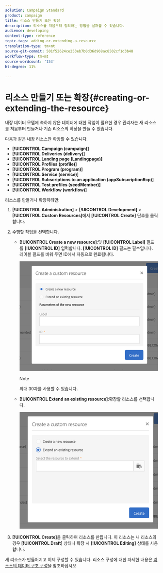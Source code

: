 ```yaml
---
solution: Campaign Standard
product: campaign
title: 리소스 만들기 또는 확장
description: 리소스를 처음부터 정의하는 방법을 살펴볼 수 있습니다.
audience: developing
content-type: reference
topic-tags: adding-or-extending-a-resource
translation-type: tm+mt
source-git-commit: 501f52624ce253eb7b0d36d908ac8502cf1d3b48
workflow-type: tm+mt
source-wordcount: '153'
ht-degree: 11%

---
```



# 리소스 만들기 또는 확장{#creating-or-extending-the-resource}

내장 데이터 모델에 속하지 않은 데이터에 대한 작업이 필요한 경우 관리자는 새 리소스를 처음부터 만들거나 기존 리소스의 확장을 만들 수 있습니다.

다음과 같은 내장 리소스만 확장할 수 있습니다.

* **[!UICONTROL Campaign (campaign)]**
* **[!UICONTROL Deliveries (delivery)]**
* **[!UICONTROL Landing page (Landingpage)]**
* **[!UICONTROL Profiles (profile)]**
* **[!UICONTROL Program (program)]**
* **[!UICONTROL Service (service)]**
* **[!UICONTROL Subscriptions to an application (appSubscriptionRcp)]**
* **[!UICONTROL Test profiles (seedMember)]**
* **[!UICONTROL Workflow (workflow)]**

리소스를 만들거나 확장하려면:

1. **[!UICONTROL Administration]** > **[!UICONTROL Development]** > **[!UICONTROL Custom Resources]**&#x200B;에서 **[!UICONTROL Create]** 단추를 클릭합니다.
1. 수행할 작업을 선택합니다.

   * **[!UICONTROL Create a new resource]**:및  **[!UICONTROL Label]** 필드를  **[!UICONTROL ID]** 입력합니다. **[!UICONTROL ID]** 필드는 필수입니다. 레이블 필드를 비워 두면 ID에서 자동으로 완료됩니다.

      ![](assets/schema_extension_2.png)

      >[!NOTE]
      >
      >최대 30자를 사용할 수 있습니다.

   * **[!UICONTROL Extend an existing resource]**:확장할 리소스를 선택합니다.

      ![](assets/schema_extension_10.png)

1. **[!UICONTROL Create]**&#x200B;을 클릭하여 리소스를 만듭니다. 이 리소스는 새 리소스의 경우 **[!UICONTROL Draft]** 상태나 확장 시 **[!UICONTROL Editing]** 상태를 사용합니다.

새 리소스가 만들어지고 이제 구성할 수 있습니다. 리소스 구성에 대한 자세한 내용은 [리소스의 데이터 구조 구성](../../developing/using/configuring-the-resource-s-data-structure.md)을 참조하십시오.
